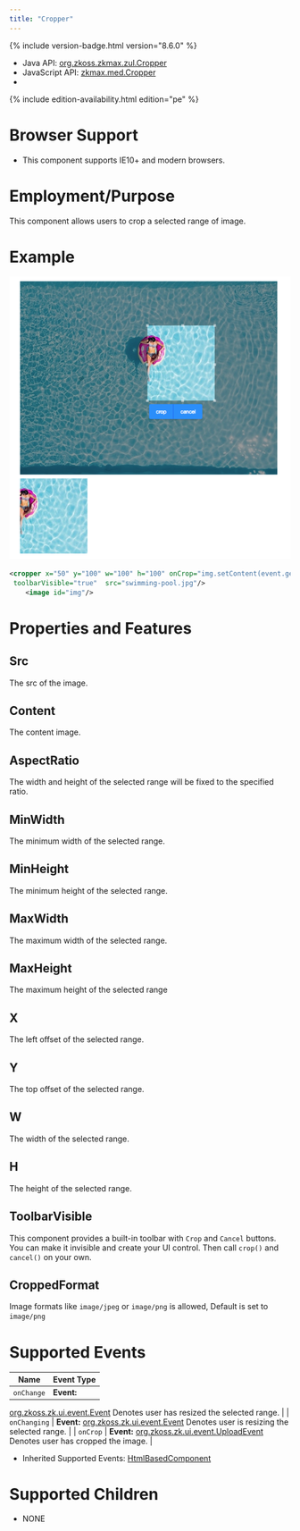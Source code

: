 ```yaml
---
title: "Cropper"
---
```



{% include version-badge.html version="8.6.0" %}

- Java API: [org.zkoss.zkmax.zul.Cropper](https://www.zkoss.org/javadoc/latest/zk/org/zkoss/zkmax/zul/Cropper.html)
- JavaScript API: [zkmax.med.Cropper](https://www.zkoss.org/javadoc/latest/jsdoc/classes/zkmax.med.Cropper.html)
- <!--REQUIRED ZK EDITION: PE -->
{% include edition-availability.html edition="pe" %}

# Browser Support

- This component supports IE10+ and modern browsers.

# Employment/Purpose

This component allows users to crop a selected range of image.

# Example

![](/zk_component_ref/images/ZKCompRef_Cropper.png )

```xml
<cropper x="50" y="100" w="100" h="100" onCrop="img.setContent(event.getMedia())" width="800px"
 toolbarVisible="true"  src="swimming-pool.jpg"/>
    <image id="img"/>
```

# Properties and Features

## Src

The src of the image.

## Content

The content image.

## AspectRatio

The width and height of the selected range will be fixed to the
specified ratio.

## MinWidth

The minimum width of the selected range.

## MinHeight

The minimum height of the selected range.

## MaxWidth

The maximum width of the selected range.

## MaxHeight

The maximum height of the selected range

## X

The left offset of the selected range.

## Y

The top offset of the selected range.

## W

The width of the selected range.

## H

The height of the selected range.

## ToolbarVisible

This component provides a built-in toolbar with `Crop` and `Cancel`
buttons. You can make it invisible and create your UI control. Then call
`crop()` and `cancel()` on your own.

## CroppedFormat

Image formats like `image/jpeg` or `image/png` is allowed, Default is
set to `image/png`

# Supported Events

| Name | Event Type |
|---|---|
| `onChange` | <strong>Event:</strong>
[org.zkoss.zk.ui.event.Event](https://www.zkoss.org/javadoc/latest/zk/org/zkoss/zk/ui/event/Event.html) Denotes user has resized
the selected range. |
| `onChanging` | <strong>Event:</strong>
[org.zkoss.zk.ui.event.Event](https://www.zkoss.org/javadoc/latest/zk/org/zkoss/zk/ui/event/Event.html) Denotes user is resizing
the selected range. |
| `onCrop` | <strong>Event:</strong>
[org.zkoss.zk.ui.event.UploadEvent](https://www.zkoss.org/javadoc/latest/zk/org/zkoss/zk/ui/event/UploadEvent.html) Denotes user has
cropped the image. |

- Inherited Supported Events: [ HtmlBasedComponent]({{site.baseurl}}/zk_component_ref/htmlbasedcomponent#Supported_Events)

# Supported Children

- NONE



